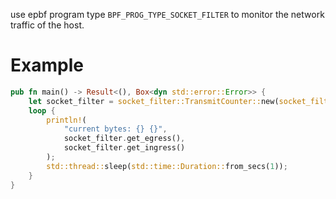 
use epbf program type `BPF_PROG_TYPE_SOCKET_FILTER` to monitor the network traffic of the host.

# Example

```rust
pub fn main() -> Result<(), Box<dyn std::error::Error>> {
    let socket_filter = socket_filter::TransmitCounter::new(socket_filter::IGNORED_IFACE)?;
    loop {
        println!(
            "current bytes: {} {}",
            socket_filter.get_egress(),
            socket_filter.get_ingress()
        );
        std::thread::sleep(std::time::Duration::from_secs(1));
    }
}
```